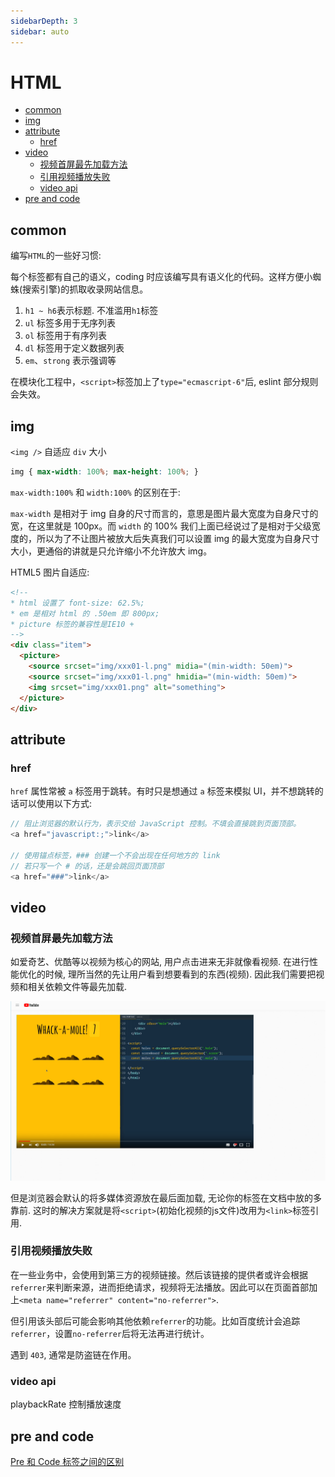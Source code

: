```yaml
---
sidebarDepth: 3
sidebar: auto
---
```


<!-- omit in toc -->
# HTML

- [common](#common)
- [img](#img)
- [attribute](#attribute)
  - [href](#href)
- [video](#video)
  - [视频首屏最先加载方法](#视频首屏最先加载方法)
  - [引用视频播放失败](#引用视频播放失败)
  - [video api](#video-api)
- [pre and code](#pre-and-code)

## common

编写`HTML`的一些好习惯:

每个标签都有自己的语义，coding 时应该编写具有语义化的代码。这样方便小蜘蛛(搜索引擎)的抓取收录网站信息。

1. `h1 ~ h6`表示标题. 不准滥用`h1`标签
2. `ul` 标签多用于无序列表
3. `ol` 标签用于有序列表
4. `dl` 标签用于定义数据列表
5. `em`、`strong` 表示强调等

在模块化工程中，`<script>`标签加上了`type="ecmascript-6"`后, eslint 部分规则会失效。

## img

`<img />` 自适应 `div` 大小

``` css
img { max-width: 100%; max-height: 100%; }
```

`max-width:100%` 和 `width:100%` 的区别在于:

`max-width` 是相对于 img 自身的尺寸而言的，意思是图片最大宽度为自身尺寸的宽，在这里就是 100px。而 `width` 的 100% 我们上面已经说过了是相对于父级宽度的，所以为了不让图片被放大后失真我们可以设置 img 的最大宽度为自身尺寸大小，更通俗的讲就是只允许缩小不允许放大 img。

HTML5 图片自适应:

``` html
<!--
* html 设置了 font-size: 62.5%;
* em 是相对 html 的 .50em 即 800px;
* picture 标签的兼容性是IE10 +
-->
<div class="item">
  <picture>
    <source srcset="img/xxx01-l.png" midia="(min-width: 50em)">
    <source srcset="img/xxx01-l.png" hmidia="(min-width: 50em)">
    <img srcset="img/xxx01.png" alt="something">
  </picture>
</div>
```

## attribute

### href

`href` 属性常被 `a` 标签用于跳转。有时只是想通过 `a` 标签来模拟 UI，并不想跳转的话可以使用以下方式:

``` js
// 阻止浏览器的默认行为，表示交给 JavaScript 控制。不填会直接跳到页面顶部。
<a href="javascript:;">link</a>

// 使用锚点标签，### 创建一个不会出现在任何地方的 link
// 若只写一个 # 的话，还是会跳回页面顶部
<a href="###">link</a>
```

## video

### 视频首屏最先加载方法

如爱奇艺、优酷等以视频为核心的网站, 用户点击进来无非就像看视频. 在进行性能优化的时候, 理所当然的先让用户看到想要看到的东西(视频). 因此我们需要把视频和相关依赖文件等最先加载.

![YouTube在网络慢的场景](../_images/youtube.png)

但是浏览器会默认的将多媒体资源放在最后面加载, 无论你的标签在文档中放的多靠前. 这时的解决方案就是将`<script>`(初始化视频的js文件)改用为`<link>`标签引用.

### 引用视频播放失败

在一些业务中，会使用到第三方的视频链接。然后该链接的提供者或许会根据`referrer`来判断来源，进而拒绝请求，视频将无法播放。因此可以在页面首部加上`<meta name="referrer" content="no-referrer">`.

但引用该头部后可能会影响其他依赖`referrer`的功能。比如百度统计会追踪`referrer`，设置`no-referrer`后将无法再进行统计。

遇到 `403`, 通常是防盗链在作用。

### video api

playbackRate 控制播放速度

## pre and code

[Pre 和 Code 标签之间的区别](https://anran758.github.io/blog/2019/08/24/js-%E5%B0%86JSON%E6%95%B0%E6%8D%AE%E6%A0%BC%E5%BC%8F%E8%BE%93%E5%87%BA%E8%87%B3%E9%A1%B5%E9%9D%A2%E4%B8%8A/)

